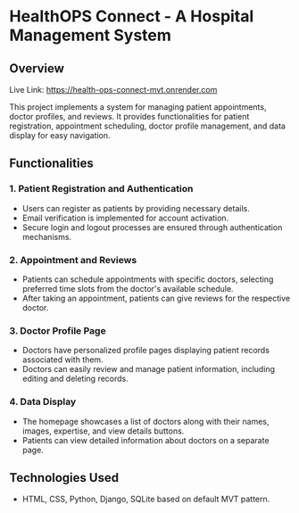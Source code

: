 # HealthOPS Connect - A Hospital Management System

## Overview

Live Link: https://health-ops-connect-mvt.onrender.com

This project implements a system for managing patient appointments, doctor profiles, and reviews. It provides functionalities for patient registration, appointment scheduling, doctor profile management, and data display for easy navigation.

## Functionalities

### 1. Patient Registration and Authentication

- Users can register as patients by providing necessary details.
- Email verification is implemented for account activation.
- Secure login and logout processes are ensured through authentication mechanisms.

### 2. Appointment and Reviews

- Patients can schedule appointments with specific doctors, selecting preferred time slots from the doctor's available schedule.
- After taking an appointment, patients can give reviews for the respective doctor.

### 3. Doctor Profile Page

- Doctors have personalized profile pages displaying patient records associated with them.
- Doctors can easily review and manage patient information, including editing and deleting records.

### 4. Data Display

- The homepage showcases a list of doctors along with their names, images, expertise, and view details buttons.
- Patients can view detailed information about doctors on a separate page.

## Technologies Used

- HTML, CSS, Python, Django, SQLite based on default MVT pattern.

